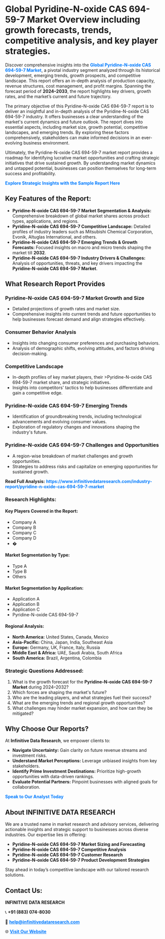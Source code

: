<h1>Global Pyridine-N-oxide CAS 694-59-7 Market Overview including growth forecasts, trends, competitive analysis, and key player strategies.</h1>
<p>
Discover comprehensive insights into the 
<a href="https://www.infinitivedataresearch.com/industry-report/pyridine-n-oxide-cas-694-59-7-market" rel="dofollow" style="color: #007BFF; text-decoration: none;"><strong>Global Pyridine-N-oxide CAS 694-59-7 Market</strong></a>, a pivotal industry segment analyzed through its historical development, emerging trends, growth prospects, and competitive landscape. This report offers an in-depth analysis of production capacity, revenue structures, cost management, and profit margins. Spanning the forecast period of <strong>2024–2033</strong>, the report highlights key drivers, growth rates, and the market’s current and future trajectory.
</p>
<p>
The primary objective of this Pyridine-N-oxide CAS 694-59-7 report is to deliver an insightful and in-depth analysis of the Pyridine-N-oxide CAS 694-59-7 industry. It offers businesses a clear understanding of the market's current dynamics and future outlook. The report dives into essential aspects, including market size, growth potential, competitive landscapes, and emerging trends. By exploring these factors comprehensively, stakeholders can make informed decisions in an ever-evolving business environment.
</p>
<p>
Ultimately, the Pyridine-N-oxide CAS 694-59-7 market report provides a roadmap for identifying lucrative market opportunities and crafting strategic initiatives that drive sustained growth. By understanding market dynamics and untapped potential, businesses can position themselves for long-term success and profitability.
</p>
<p>
<a href="https://www.infinitivedataresearch.com/request-sample/reportId=112225" style="color: #007BFF; text-decoration: none;"><strong>Explore Strategic Insights with the Sample Report Here</strong></a>
</p>

<h2>Key Features of the Report:</h2>
<ul>
<li><strong>Pyridine-N-oxide CAS 694-59-7 Market Segmentation & Analysis:</strong> Comprehensive breakdown of global market shares across product types, applications, and regions.</li>
<li><strong>Pyridine-N-oxide CAS 694-59-7 Competitive Landscape:</strong> Detailed profiles of industry leaders such as Mitsubishi Chemical Corporation, Evonik, Altuglas International, and others.</li>
<li><strong>Pyridine-N-oxide CAS 694-59-7 Emerging Trends & Growth Forecasts:</strong> Focused insights on macro and micro trends shaping the market till <strong>2032</strong>.</li>
<li><strong>Pyridine-N-oxide CAS 694-59-7 Industry Drivers & Challenges:</strong> Analysis of opportunities, threats, and key drivers impacting the <strong>Pyridine-N-oxide CAS 694-59-7 Market</strong>.</li>
</ul>

<h2>What Research Report Provides</h2>
<h3>Pyridine-N-oxide CAS 694-59-7 Market Growth and Size</h3>
<ul>
<li>Detailed projections of growth rates and market size.</li>
<li>Comprehensive insights into current trends and future opportunities to help businesses forecast demand and align strategies effectively.</li>
</ul>

<h3>Consumer Behavior Analysis</h3>
<ul>
<li>Insights into changing consumer preferences and purchasing behaviors.</li>
<li>Analysis of demographic shifts, evolving attitudes, and factors driving decision-making.</li>
</ul>

<h3>Competitive Landscape</h3>
<ul>
<li>In-depth profiles of key market players, their >Pyridine-N-oxide CAS 694-59-7 market share, and strategic initiatives.</li>
<li>Insights into competitors' tactics to help businesses differentiate and gain a competitive edge.</li>
</ul>

<h3>Pyridine-N-oxide CAS 694-59-7 Emerging Trends</h3>
<ul>
<li>Identification of groundbreaking trends, including technological advancements and evolving consumer values.</li>
<li>Exploration of regulatory changes and innovations shaping the industry's future.</li>
</ul>

<h3>Pyridine-N-oxide CAS 694-59-7 Challenges and Opportunities</h3>
<ul>
<li>A region-wise breakdown of market challenges and growth opportunities.</li>
<li>Strategies to address risks and capitalize on emerging opportunities for sustained growth.</li>
</ul>
<p><strong>Read Full Analysis:</strong> <a href="https://www.infinitivedataresearch.com/industry-report/pyridine-n-oxide-cas-694-59-7-market" rel="dofollow" style="color: #007BFF; text-decoration: none;"><strong>https://www.infinitivedataresearch.com/industry-report/pyridine-n-oxide-cas-694-59-7-market</strong></a></p>
<h3>Research Highlights:</h3>
<h4>Key Players Covered in the Report:</h4>
<ul><li>Company A</li><li>Company B</li><li>Company C</li><li>Company D</li><li>�</li></ul>
<h4>Market Segmentation by Type:</h4>
<ul><li>Type A</li><li>Type B</li><li>Others</li></ul>
<h4>Market Segmentation by Application:</h4>
<ul><li>Application A</li><li>Application B</li><li>Application C</li><li>Pyridine-N-oxide CAS 694-59-7</li></ul>

<h4>Regional Analysis:</h4>
<ul>
<li><strong>North America:</strong> United States, Canada, Mexico</li>
<li><strong>Asia-Pacific:</strong> China, Japan, India, Southeast Asia</li>
<li><strong>Europe:</strong> Germany, UK, France, Italy, Russia</li>
<li><strong>Middle East & Africa:</strong> UAE, Saudi Arabia, South Africa</li>
<li><strong>South America:</strong> Brazil, Argentina, Colombia</li>
</ul>

<h3>Strategic Questions Addressed:</h3>
<ol>
<li>What is the growth forecast for the <strong>Pyridine-N-oxide CAS 694-59-7 Market</strong> during 2024–2032?</li>
<li>Which forces are shaping the market's future?</li>
<li>Who are the leading players, and what strategies fuel their success?</li>
<li>What are the emerging trends and regional growth opportunities?</li>
<li>What challenges may hinder market expansion, and how can they be mitigated?</li>
</ol>

<h2>Why Choose Our Reports?</h2>
<p>At <strong>Infinitive Data Research</strong>, we empower clients to:</p>
<ul>
<li><strong>Navigate Uncertainty:</strong> Gain clarity on future revenue streams and investment risks.</li>
<li><strong>Understand Market Perceptions:</strong> Leverage unbiased insights from key stakeholders.</li>
<li><strong>Identify Prime Investment Destinations:</strong> Prioritize high-growth opportunities with data-driven rankings.</li>
<li><strong>Evaluate Potential Partners:</strong> Pinpoint businesses with aligned goals for collaboration.</li>
</ul>
<p><a href="https://www.infinitivedataresearch.com/industry-report/pyridine-n-oxide-cas-694-59-7-market" rel="dofollow" style="color: #007BFF; text-decoration: none;"><strong>Speak to Our Analyst Today</strong></a></p>

<h2>About INFINITIVE DATA RESEARCH</h2>
<p>We are a trusted name in market research and advisory services, delivering actionable insights and strategic support to businesses across diverse industries. Our expertise lies in offering:</p>
<ul>
<li><strong>Pyridine-N-oxide CAS 694-59-7 Market Sizing and Forecasting</strong></li>
<li><strong>Pyridine-N-oxide CAS 694-59-7 Competitive Analysis</strong></li>
<li><strong>Pyridine-N-oxide CAS 694-59-7 Customer Research</strong></li>
<li><strong>Pyridine-N-oxide CAS 694-59-7 Product Development Strategies</strong></li>
</ul>
<p>Stay ahead in today’s competitive landscape with our tailored research solutions.</p>

<h2>Contact Us:</h2>
<p><strong>INFINITIVE DATA RESEARCH</strong></p>
<p>📞 <strong>+91 (883) 074-8030</strong></p>
<p>📧 <strong><a href="mailto:help@infinitivedataresearch.com" style="color: #007BFF;">help@infinitivedataresearch.com</a></strong></p>
<p>🌐 <strong><a href="https://www.infinitivedataresearch.com" rel="dofollow" style="color: #007BFF;">Visit Our Website</a></strong></p>